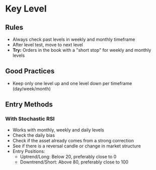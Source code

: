 # Key Level

## Rules

- Always check past levels in weekly and monthly timeframe
- After level test, move to next level
- **Try:** Orders in the book with a "short stop" for weekly and monthly levels

## Good Practices

- Keep only one level up and one level down per timeframe (day/week/month)

## Entry Methods

<!-- ### With RSI

- Check if is oversold/overbought -->

### With Stochastic RSI

<!--
4h TF
-->

- Works with monthly, weekly and daily levels
- Check the daily bias
- Check if the asset already comes from a strong correction
- See if there is a reversal candle or change in market structure
- Entry Positions:
  - Uptrend/Long: Below 20, preferably close to 0
  - Downtrend/Short: Above 80, preferably close to 100

<!--
- Be patient, wait for the K line change direction.
-->
